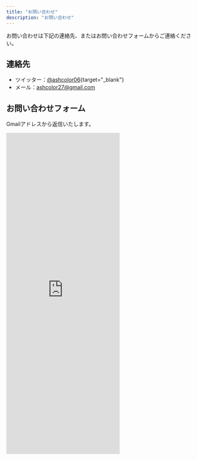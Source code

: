 ```yaml
---
title: "お問い合わせ"
description: "お問い合わせ"
---
```


お問い合わせは下記の連絡先、またはお問い合わせフォームからご連絡ください。

## 連絡先

- ツイッター：[@ashcolor06](https://twitter.com/ashcolor06){target="_blank"}
- メール：ashcolor27@gmail.com

## お問い合わせフォーム

Gmailアドレスから返信いたします。

<iframe class="w-full mt-8" src="https://docs.google.com/forms/d/e/1FAIpQLSdBmGekMKI_zcy0HzTolrqFkyd8NpRcoctRayERjXVNAnGvyQ/viewform?embedded=true" height="848" frameborder="0" marginheight="0" marginwidth="0">読み込んでいます…</iframe>
